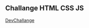 ## Challange HTML CSS JS


[DevChallange](https://www.devchallenge.com.br/challenges/5eeed967c2cfb17d361a5a60/details)